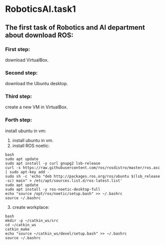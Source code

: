 # RoboticsAI.task1

## The first task of Robotics and AI department about download ROS:

### First step: 

download VirtualBox.

### Second step:

download the Ubuntu desktop.

### Third step:

create a new VM in VirtualBox.

### Forth step:

install ubuntu in vm:

1. install ubuntu in vm.
2. install ROS noetic:
```   
bash
sudo apt update
sudo apt install -y curl gnupg2 lsb-release
curl -s https://raw.githubusercontent.com/ros/rosdistro/master/ros.asc | sudo apt-key add -
sudo sh -c 'echo "deb http://packages.ros.org/ros/ubuntu $(lsb_release -sc) main" > /etc/apt/sources.list.d/ros-latest.list'
sudo apt update
sudo apt install -y ros-noetic-desktop-full
echo "source /opt/ros/noetic/setup.bash" >> ~/.bashrc
source ~/.bashrc
 ```

3. create workplace:
```
bash
mkdir -p ~/catkin_ws/src
cd ~/catkin_ws
catkin_make
echo "source ~/catkin_ws/devel/setup.bash" >> ~/.bashrc
source ~/.bashrc
```   
